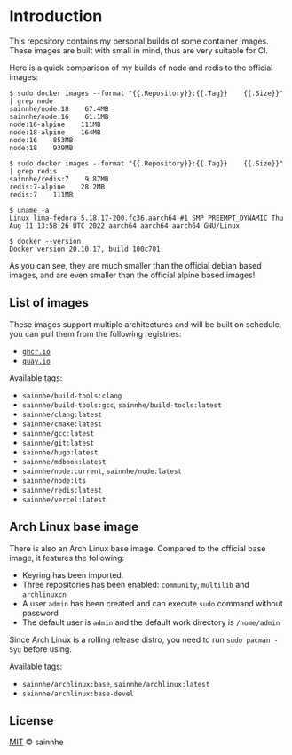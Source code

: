 # Introduction

This repository contains my personal builds of some container images. These images are built with small in mind, thus are very suitable for CI.

Here is a quick comparison of my builds of node and redis to the official images:

```shell
$ sudo docker images --format "{{.Repository}}:{{.Tag}}    {{.Size}}" | grep node
sainnhe/node:18    67.4MB
sainnhe/node:16    61.1MB
node:16-alpine    111MB
node:18-alpine    164MB
node:16    853MB
node:18    939MB

$ sudo docker images --format "{{.Repository}}:{{.Tag}}    {{.Size}}" | grep redis
sainnhe/redis:7    9.87MB
redis:7-alpine    28.2MB
redis:7    111MB

$ uname -a
Linux lima-fedora 5.18.17-200.fc36.aarch64 #1 SMP PREEMPT_DYNAMIC Thu Aug 11 13:58:26 UTC 2022 aarch64 aarch64 aarch64 GNU/Linux

$ docker --version
Docker version 20.10.17, build 100c701
```

As you can see, they are much smaller than the official debian based images, and are even smaller than the official alpine based images!

## List of images

These images support multiple architectures and will be built on schedule, you can pull them from the following registries:

- [`ghcr.io`](https://github.com/sainnhe?tab=packages&repo_name=container-images)
- [`quay.io`](https://quay.io/user/sainnhe)

Available tags:

- `sainnhe/build-tools:clang`
- `sainnhe/build-tools:gcc`, `sainnhe/build-tools:latest`
- `sainnhe/clang:latest`
- `sainnhe/cmake:latest`
- `sainnhe/gcc:latest`
- `sainnhe/git:latest`
- `sainnhe/hugo:latest`
- `sainnhe/mdbook:latest`
- `sainnhe/node:current`, `sainnhe/node:latest`
- `sainnhe/node:lts`
- `sainnhe/redis:latest`
- `sainnhe/vercel:latest`

## Arch Linux base image

There is also an Arch Linux base image. Compared to the official base image, it features the following:

- Keyring has been imported.
- Three repositories has been enabled: `community`, `multilib` and `archlinuxcn`
- A user `admin` has been created and can execute `sudo` command without password
- The default user is `admin` and the default work directory is `/home/admin`

Since Arch Linux is a rolling release distro, you need to run `sudo pacman -Syu` before using.

Available tags:

- `sainnhe/archlinux:base`, `sainnhe/archlinux:latest`
- `sainnhe/archlinux:base-devel`

## License

[MIT](./LICENSE) © sainnhe
